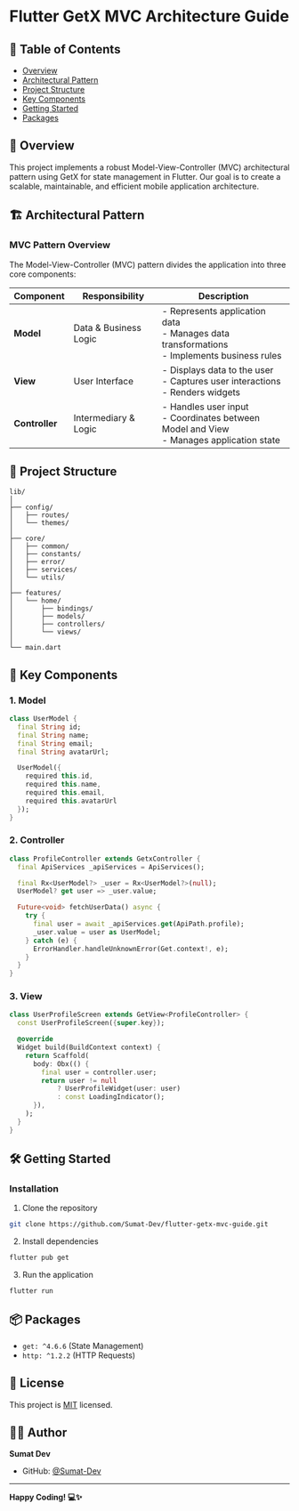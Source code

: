 # Flutter GetX MVC Architecture Guide

## 📖 Table of Contents
- [Overview](#overview)
- [Architectural Pattern](#architectural-pattern)
- [Project Structure](#project-structure)
- [Key Components](#key-components)
- [Getting Started](#getting-started)
- [Packages](#packages)

## 🚀 Overview

This project implements a robust Model-View-Controller (MVC) architectural pattern using GetX for state management in Flutter. Our goal is to create a scalable, maintainable, and efficient mobile application architecture.

## 🏗 Architectural Pattern

### MVC Pattern Overview

The Model-View-Controller (MVC) pattern divides the application into three core components:

| Component | Responsibility | Description |
|-----------|----------------|-------------|
| **Model** | Data & Business Logic | - Represents application data<br>- Manages data transformations<br>- Implements business rules |
| **View** | User Interface | - Displays data to the user<br>- Captures user interactions<br>- Renders widgets |
| **Controller** | Intermediary & Logic | - Handles user input<br>- Coordinates between Model and View<br>- Manages application state |

## 📂 Project Structure
```
lib/
│
├── config/
│   ├── routes/
│   └── themes/
│
├── core/
│   ├── common/
│   ├── constants/
│   ├── error/
│   ├── services/
│   └── utils/
│
├── features/
│   └── home/
│       ├── bindings/
│       ├── models/
│       ├── controllers/
│       └── views/
│
└── main.dart
```

## 🧩 Key Components

### 1. Model
```dart
class UserModel {
  final String id;
  final String name;
  final String email;
  final String avatarUrl;

  UserModel({
    required this.id,
    required this.name,
    required this.email,
    required this.avatarUrl
  });
}
```

### 2. Controller
```dart
class ProfileController extends GetxController {
  final ApiServices _apiServices = ApiServices();

  final Rx<UserModel?> _user = Rx<UserModel?>(null);
  UserModel? get user => _user.value;

  Future<void> fetchUserData() async {
    try {
      final user = await _apiServices.get(ApiPath.profile);
      _user.value = user as UserModel;
    } catch (e) {
      ErrorHandler.handleUnknownError(Get.context!, e);
    }
  }
}

```

### 3. View
```dart
class UserProfileScreen extends GetView<ProfileController> {
  const UserProfileScreen({super.key});

  @override
  Widget build(BuildContext context) {
    return Scaffold(
      body: Obx(() {
        final user = controller.user;
        return user != null
            ? UserProfileWidget(user: user)
            : const LoadingIndicator();
      }),
    );
  }
}
```

## 🛠️ Getting Started

### Installation

1. Clone the repository
```bash
git clone https://github.com/Sumat-Dev/flutter-getx-mvc-guide.git
```

2. Install dependencies
```bash
flutter pub get
```

3. Run the application
```bash
flutter run
```

## 📦 Packages
- `get: ^4.6.6` (State Management)
- `http: ^1.2.2` (HTTP Requests)

## 📝 License
This project is [MIT](https://choosealicense.com/licenses/mit/) licensed.

## 👨‍💻 Author
**Sumat Dev**
- GitHub: [@Sumat-Dev](https://github.com/Sumat-Dev)

---

**Happy Coding! 💻✨**

